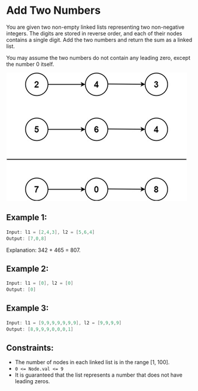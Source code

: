 ﻿# Add Two Numbers

You are given two non-empty linked lists representing two non-negative integers. The digits are stored in reverse order, and each of their nodes contains a single digit. Add the two numbers and return the sum as a linked list.

You may assume the two numbers do not contain any leading zero, except the number 0 itself.

 ![Alt Linked List](./addTwoNumber.jpg)

## Example 1:
```c
Input: l1 = [2,4,3], l2 = [5,6,4]
Output: [7,0,8]
```
Explanation: 342 + 465 = 807.

## Example 2:
```c
Input: l1 = [0], l2 = [0]
Output: [0]
```

## Example 3:
```c
Input: l1 = [9,9,9,9,9,9,9], l2 = [9,9,9,9]
Output: [8,9,9,9,0,0,0,1]
```

## Constraints:
- The number of nodes in each linked list is in the range [1, 100].
- ```0 <= Node.val <= 9```
- It is guaranteed that the list represents a number that does not have leading zeros.

